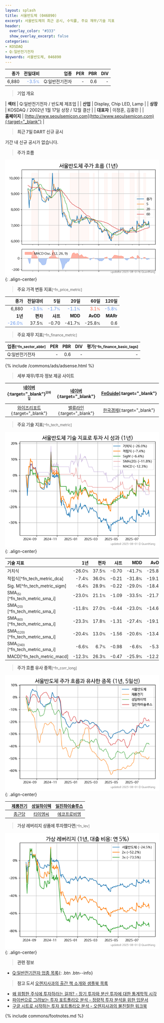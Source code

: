 ```yaml
---
layout: splash
title: 서울반도체 (046890)
excerpt: 서울반도체의 최근 공시, 수익률, 주요 재무/기술 지표
header:
  overlay_color: "#333"
  show_overlay_excerpt: false
categories:
- KOSDAQ
- Q:일반전기전자
keywords: 서울반도체, 046890
---
```


| **종가** | **전일대비** | **업종** | **PER** | **PBR** | **DIV** |
| -------: | -----------: | -------: | ------: | ------: | ------: |
| 6,880 | <span style="color: cornflowerblue">-3.5<small>%</small></span> | Q:일반전기전자 | - | 0.6 | - |

<!-- more -->


> **기업 개요**<a id="company"></a>

| <span style="white-space:nowrap;">**섹터**</span> | Q:일반전기전자 / 반도체 제조업 |
| <span style="white-space:nowrap;">**산업**</span> | Display, Chip LED, Lamp |
| <span style="white-space:nowrap;">**상장**</span> | KOSDAQ / 2002년 1월 17일 상장 / 12월 결산 |
| <span style="white-space:nowrap;">**대표자**</span> | 이정훈, 김홍민 |
| <span style="white-space:nowrap;">**홈페이지**</span> | [http://www.seoulsemicon.com](http://www.seoulsemicon.com){:target="_blank"} |


> **최근 7일 DART 신규 공시**<a id="dart"></a>

기간 내 신규 공시가 없습니다.


> **주가 흐름**<a id="price"></a>

![046890](/stock/images/046890.png){: .align-center}


> **주요 가격 변동 지표**<small>[^fn_price_metric]</small>

| **종가** | **전일대비** | **5일** | **20일** | **60일** | **120일** |
| -------: | -----------: | ------: | -------: | -------: | --------: |
| 6,880 | <span style="color: cornflowerblue">-3.5<small>%</small></span> | <span style="color: cornflowerblue">-1.7<small>%</small></span> | <span style="color: cornflowerblue">-1.1<small>%</small></span> | <span style="color: tomato">3.1<small>%</small></span> | <span style="color: cornflowerblue">-5.8<small>%</small></span> |
| **1년** | **편차** | **샤프** | **MDD** | **AvDD** | **MARr** |
| <span style="color: cornflowerblue">-26.0<small>%</small></span> | 37.5<small>%</small> | -0.70 | -41.7<small>%</small> | -25.8<small>%</small> | 0.6 |


> **주요 재무 지표**<small>[^fn_finance_metric]</small>

| **업종**<small>[^fn_sector_abbr]</small> | **PER** | **PBR** | **DIV** | **평가**<small>[^fn_finance_basic_tags]</small> |
| :--------------------------------------- | ------: | ------: | ------: | ----------------------------------------------: |
| Q:일반전기전자 | - | 0.6 | - | - |



{% include /commons/ads/adsense.html %}

> **세부 재무/투자 정보 제공 사이트**

| [네이버](https://m.stock.naver.com/domestic/stock/046890/finance/summary){:target="_blank"}<sup><small>모바일</small></sup> | [네이버](https://finance.naver.com/item/coinfo.naver?code=046890){:target="_blank"} | [FnGuide](https://comp.fnguide.com/SVO2/ASP/SVD_Invest.asp?gicode=A046890&MenuYn=Y){:target="_blank"} |
| :---: | :---: | :---: |
| [와이즈리포트](https://comp.wisereport.co.kr/company/c1040001.aspx?cmp_cd=046890){:target="_blank"} | [밸류라인](https://www.valueline.co.kr/finance/summary/046890){:target="_blank"} | [한국경제](https://markets.hankyung.com/stock/046890/financial-summary){:target="_blank"} |


> **주요 기술 지표**<small>[^fn_tech_metric]</small>


![046890](/stock/images/046890_tech.png){: .align-center}

| **기술 지표** | **1년** | **편차** | **샤프** | **MDD** | **AvDD** |
| :------------ | ------: | -----------: | -------: | ------: | -------: |
| 거치식 | -26.0<small>%</small> | 37.5<small>%</small> | -0.70 | -41.7<small>%</small> | -25.8<small>%</small> |
| 적립식[^fn_tech_metric_dca] | -7.4<small>%</small> | 36.0<small>%</small> | -0.21 | -31.8<small>%</small> | -19.1<small>%</small> |
| Sig. M[^fn_tech_metric_sigm] | -6.4<small>%</small> | 28.9<small>%</small> | -0.22 | -29.0<small>%</small> | -18.4<small>%</small> |
| SMA<small><sub>(5)</sub></small>[^fn_tech_metric_sma_i] | -23.0<small>%</small> | 21.1<small>%</small> | -1.09 | -33.5<small>%</small> | -21.7<small>%</small> |
| SMA<small><sub>(20)</sub></small>[^fn_tech_metric_sma_i] | -11.8<small>%</small> | 27.0<small>%</small> | -0.44 | -23.0<small>%</small> | -14.6<small>%</small> |
| SMA<small><sub>(60)</sub></small>[^fn_tech_metric_sma_i] | -23.3<small>%</small> | 17.8<small>%</small> | -1.31 | -27.4<small>%</small> | -19.1<small>%</small> |
| SMA<small><sub>(120)</sub></small>[^fn_tech_metric_sma_i] | -20.4<small>%</small> | 13.0<small>%</small> | -1.56 | -20.6<small>%</small> | -13.4<small>%</small> |
| SMA<small><sub>(240)</sub></small>[^fn_tech_metric_sma_i] | -6.6<small>%</small> | 6.7<small>%</small> | -0.98 | -6.6<small>%</small> | -5.3<small>%</small> |
| MACD[^fn_tech_metric_macd] | -12.3<small>%</small> | 26.3<small>%</small> | -0.47 | -25.9<small>%</small> | -12.2<small>%</small> |


> **주가 흐름 유사 종목**<a id="corr"></a><small>[^fn_corr_long]</small>

![046890](/stock/images/046890_corr.png){: .align-center}

|       | [제룡전기](/033100/) | [성일하이텍](/365340/) | [일진하이솔루스](/271940/) |
| :---: | :------------------------------------: | :------------------------------------: | :------------------------------------: |
|       | [종근당](/185750/) | [티이엠씨](/425040/) | [에코프로비엠](/247540/) |


> **가상 레버리지 상품에 투자했다면**<a id="2x"></a><small>[^fn_lev]</small>

![046890](/stock/images/046890_2x.png){: .align-center}


> **관련 정보**

- [Q:일반전기전자 업종 목록](/stats/sector/kosdaq_업종_일반전기전자_종목/){: .btn .btn--info}

> **참고 도서** [오렌지사과의 출간 책 소개와 샘플북 목록](https://kongdori.tistory.com/691)

- [왜 위험한 주식에 투자하라는 걸까? - 장기 투자와 분산 투자에 대한 통계학적 시각](https://kongdori.tistory.com/421)
- [파이썬으로 그려보는 투자 포트폴리오 분석  - 정량적 투자 분석을 위한 입문서](https://kongdori.tistory.com/643)
- [구글 시트로 시작하는 투자 포트폴리오 분석 - 오렌지사과의 불친절한 워크북](https://kongdori.tistory.com/449)


{% include commons/footnotes.md %}